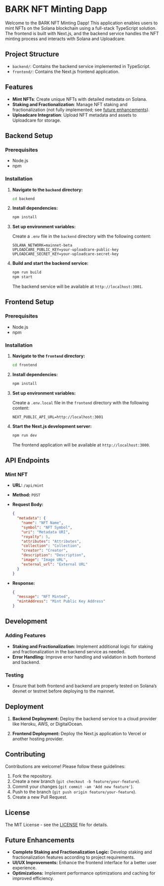 # BARK NFT Minting Dapp

Welcome to the BARK NFT Minting Dapp! This application enables users to mint NFTs on the Solana blockchain using a full-stack TypeScript solution. The frontend is built with Next.js, and the backend service handles the NFT minting process and interacts with Solana and Uploadcare.

## Project Structure

- `backend/`: Contains the backend service implemented in TypeScript.
- `frontend/`: Contains the Next.js frontend application.

## Features

- **Mint NFTs**: Create unique NFTs with detailed metadata on Solana.
- **Staking and Fractionalization**: Manage NFT staking and fractionalization (not fully implemented; see [future enhancements](#future-enhancements)).
- **Uploadcare Integration**: Upload NFT metadata and assets to Uploadcare for storage.

## Backend Setup

### Prerequisites

- Node.js
- npm

### Installation

1. **Navigate to the `backend` directory:**

    ```bash
    cd backend
    ```

2. **Install dependencies:**

    ```bash
    npm install
    ```

3. **Set up environment variables:**

   Create a `.env` file in the `backend` directory with the following content:

    ```plaintext
    SOLANA_NETWORK=mainnet-beta
    UPLOADCARE_PUBLIC_KEY=your-uploadcare-public-key
    UPLOADCARE_SECRET_KEY=your-uploadcare-secret-key
    ```

4. **Build and start the backend service:**

    ```bash
    npm run build
    npm start
    ```

   The backend service will be available at `http://localhost:3001`.

## Frontend Setup

### Prerequisites

- Node.js
- npm

### Installation

1. **Navigate to the `frontend` directory:**

    ```bash
    cd frontend
    ```

2. **Install dependencies:**

    ```bash
    npm install
    ```

3. **Set up environment variables:**

   Create a `.env.local` file in the `frontend` directory with the following content:

    ```plaintext
    NEXT_PUBLIC_API_URL=http://localhost:3001
    ```

4. **Start the Next.js development server:**

    ```bash
    npm run dev
    ```

   The frontend application will be available at `http://localhost:3000`.

## API Endpoints

### Mint NFT

- **URL:** `/api/mint`
- **Method:** `POST`
- **Request Body:**

    ```json
    {
      "metadata": {
        "name": "NFT Name",
        "symbol": "NFT Symbol",
        "uri": "Metadata URI",
        "royalty": 5,
        "attributes": "Attributes",
        "collection": "Collection",
        "creator": "Creator",
        "description": "Description",
        "image": "Image URL",
        "external_url": "External URL"
      }
    }
    ```

- **Response:**

    ```json
    {
      "message": "NFT Minted",
      "mintAddress": "Mint Public Key Address"
    }
    ```

## Development

### Adding Features

- **Staking and Fractionalization:** Implement additional logic for staking and fractionalization in the backend service as needed.
- **Error Handling:** Improve error handling and validation in both frontend and backend.

### Testing

- Ensure that both frontend and backend are properly tested on Solana’s devnet or testnet before deploying to the mainnet.

## Deployment

1. **Backend Deployment:** Deploy the backend service to a cloud provider like Heroku, AWS, or DigitalOcean.

2. **Frontend Deployment:** Deploy the Next.js application to Vercel or another hosting provider.

## Contributing

Contributions are welcome! Please follow these guidelines:

1. Fork the repository.
2. Create a new branch (`git checkout -b feature/your-feature`).
3. Commit your changes (`git commit -am 'Add new feature'`).
4. Push to the branch (`git push origin feature/your-feature`).
5. Create a new Pull Request.

## License

The MIT License - see the [LICENSE](LICENSE) file for details.

## Future Enhancements

- **Complete Staking and Fractionalization Logic:** Develop staking and fractionalization features according to project requirements.
- **UI/UX Improvements:** Enhance the frontend interface for a better user experience.
- **Optimizations:** Implement performance optimizations and caching for improved efficiency.
